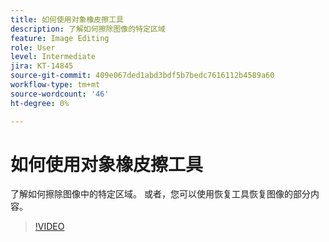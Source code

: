 ```yaml
---
title: 如何使用对象橡皮擦工具
description: 了解如何擦除图像的特定区域
feature: Image Editing
role: User
level: Intermediate
jira: KT-14845
source-git-commit: 409e067ded1abd3bdf5b7bedc7616112b4589a60
workflow-type: tm+mt
source-wordcount: '46'
ht-degree: 0%

---
```


# 如何使用对象橡皮擦工具

了解如何擦除图像中的特定区域。 或者，您可以使用恢复工具恢复图像的部分内容。

>[!VIDEO](https://video.tv.adobe.com/v/3427019?quality=12&learn=on&hidetitle=true)
